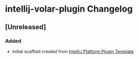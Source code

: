 <!-- Keep a Changelog guide -> https://keepachangelog.com -->

# intellij-volar-plugin Changelog

## [Unreleased]
### Added
- Initial scaffold created from [IntelliJ Platform Plugin Template](https://github.com/JetBrains/intellij-platform-plugin-template)

